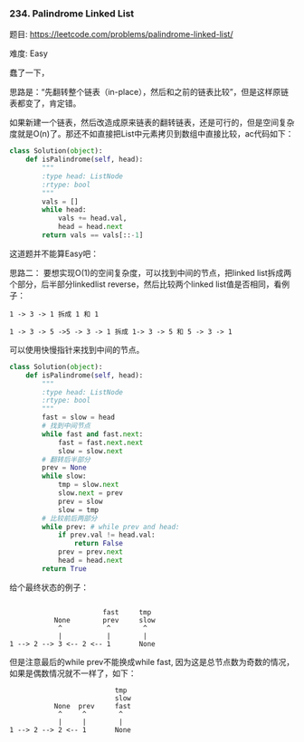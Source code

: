 ### 234. Palindrome Linked List

题目:
<https://leetcode.com/problems/palindrome-linked-list/>


难度:
Easy

蠢了一下，

思路是：“先翻转整个链表（in-place），然后和之前的链表比较”，但是这样原链表都变了，肯定错。

如果新建一个链表，然后改造成原来链表的翻转链表，还是可行的，但是空间复杂度就是O(n)了。那还不如直接把List中元素拷贝到数组中直接比较，ac代码如下：


```python
class Solution(object):
    def isPalindrome(self, head):
        """
        :type head: ListNode
        :rtype: bool
        """
        vals = []
        while head:
            vals += head.val,
            head = head.next
        return vals == vals[::-1]
```

这道题并不能算Easy吧：

思路二：
要想实现O(1)的空间复杂度，可以找到中间的节点，把linked list拆成两个部分，后半部分linkedlist reverse，然后比较两个linked list值是否相同，看例子：


```
1 -> 3 -> 1 拆成 1 和 1

1 -> 3 -> 5 ->5 -> 3 -> 1 拆成 1-> 3 -> 5 和 5 -> 3 -> 1

```

可以使用快慢指针来找到中间的节点。


```python
class Solution(object):
    def isPalindrome(self, head):
        """
        :type head: ListNode
        :rtype: bool
        """
        fast = slow = head
        # 找到中间节点
        while fast and fast.next:
            fast = fast.next.next
            slow = slow.next
        # 翻转后半部分
        prev = None
        while slow:
            tmp = slow.next
            slow.next = prev
            prev = slow
            slow = tmp
        # 比较前后两部分
        while prev: # while prev and head:
            if prev.val != head.val:
                return False
            prev = prev.next
            head = head.next
        return True
```

给个最终状态的例子：
```

                       fast     tmp
           None        prev     slow
            ^           ^        ^
            |           |        |
1 --> 2 --> 3 <-- 2 <-- 1       None

```
但是注意最后的while prev不能换成while fast, 因为这是总节点数为奇数的情况，如果是偶数情况就不一样了，如下：
```
                          tmp
                          slow    
           None  prev     fast
            ^     ^        ^
            |     |        |
1 --> 2 --> 2 <-- 1       None

```
